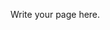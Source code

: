 <!--
.. title: Welcome
.. slug: welcome
.. date: 2019-09-01 23:49:52 UTC+01:00
.. tags: 
.. category: 
.. link: 
.. description: 
.. type: text
-->

Write your page here.
